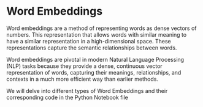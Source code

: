 # Word Embeddings

Word embeddings are a method of representing words as dense vectors of numbers. This representation that allows words with similar meaning to have a similar representation in a high-dimensional space. These representations capture the semantic relationships between words.

Word embeddings are pivotal in modern Natural Language Processing (NLP) tasks because they provide a dense, continuous vector representation of words, capturing their meanings, relationships, and contexts in a much more efficient way than earlier methods.

We will delve into different types of Word Embeddings and their corresponding code in the Python Notebook file


